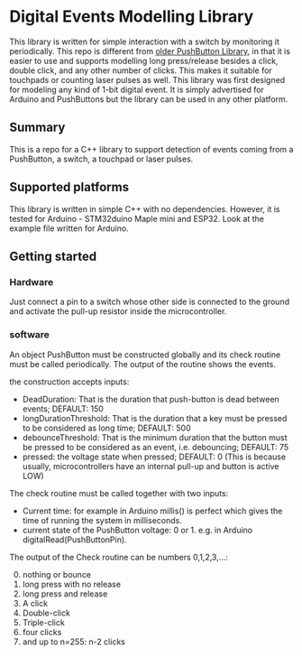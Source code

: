 # Digital Events Modelling Library
This library is written for simple interaction with a switch by monitoring it periodically. This repo is different from [older PushButton Library](https://github.com/pololu/pushbutton-arduino), in that it is easier to use and supports modelling long press/release besides a click, double click, and any other number of clicks. This makes it suitable for touchpads or counting laser pulses as well. This library was first designed for modeling any kind of 1-bit digital event. It is simply advertised for Arduino and PushButtons but the library can be used in any other platform.

## Summary
This is a repo for a C++ library to support detection of events coming from a PushButton, a switch, a touchpad or laser pulses.

## Supported platforms
This library is written in simple C++ with no dependencies. However, it is tested for Arduino - STM32duino Maple mini and ESP32.
Look at the example file written for Arduino.

## Getting started

### Hardware
Just connect a pin to a switch whose other side is connected to the ground and activate the pull-up resistor inside the microcontroller.

### software
An object PushButton must be constructed globally and its check routine must be called periodically. The output of the routine shows the events. 

the construction accepts inputs:

* DeadDuration: That is the duration that push-button is dead between events; DEFAULT: 150
* longDurationThreshold: That is the duration that a key must be pressed to be considered as long time; DEFAULT: 500
* debounceThreshold: That is the minimum duration that the button must be pressed to be considered as an event, i.e. debouncing; DEFAULT: 75    
* pressed: the voltage state when pressed; DEFAULT: 0   (This is because usually, microcontrollers have an internal pull-up and button is active LOW)


The check routine must be called together with two inputs:

* Current time: for example in Arduino millis() is perfect which gives the time of running the system in milliseconds.
* current state of the PushButton voltage: 0 or 1. e.g. in Arduino digitalRead(PushButtonPin). 

The output of the Check routine can be numbers 0,1,2,3,...:

0. nothing or bounce
1. long press with no release
2. long press and release
3. A click
4. Double-click
5. Triple-click
6. four clicks
7. and up to n=255: n-2 clicks
